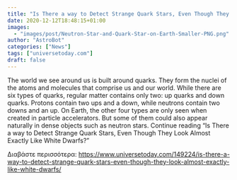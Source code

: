```yaml
---
title: "Is There a way to Detect Strange Quark Stars, Even Though They Look Almost Exactly Like White Dwarfs?"
date: 2020-12-12T18:48:15+01:00
images:
  - "images/post/Neutron-Star-and-Quark-Star-on-Earth-Smaller-PNG.png"
author: "AstroBot"
categories: ["News"]
tags: ["universetoday.com"]
draft: false
---
```


The world we see around us is built around quarks. They form the nuclei of the atoms and molecules that comprise us and our world. While there are six types of quarks, regular matter contains only two: up quarks and down quarks. Protons contain two ups and a down, while neutrons contain two downs and an up. On Earth, the other four types are only seen when created in particle accelerators. But some of them could also appear naturally in dense objects such as neutron stars. Continue reading “Is There a way to Detect Strange Quark Stars, Even Though They Look Almost Exactly Like White Dwarfs?” 

Διαβάστε περισσότερα: https://www.universetoday.com/149224/is-there-a-way-to-detect-strange-quark-stars-even-though-they-look-almost-exactly-like-white-dwarfs/
